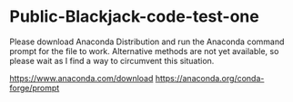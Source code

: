 # Public-Blackjack-code-test-one
Please download Anaconda Distribution and run the Anaconda command prompt for the file to work. Alternative methods are not yet available, so please wait as I find a way to circumvent this situation.




https://www.anaconda.com/download
https://anaconda.org/conda-forge/prompt
